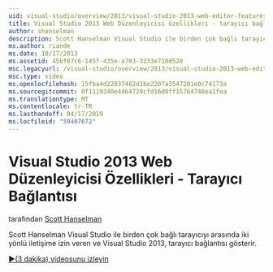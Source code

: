 ```yaml
---
uid: visual-studio/overview/2013/visual-studio-2013-web-editor-features-browser-link
title: Visual Studio 2013 Web Düzenleyicisi özellikleri - tarayıcı bağlantısı | Microsoft Docs
author: shanselman
description: Scott Hanselman Visual Studio ile birden çok bağlı tarayıcıyı arasında iki yönlü iletişime izin veren ve Visual Studio 2013, tarayıcı bağlantısı gerçekleştirerek...
ms.author: riande
ms.date: 10/17/2013
ms.assetid: 45bf07c6-145f-435e-a703-3233e710d528
msc.legacyurl: /visual-studio/overview/2013/visual-studio-2013-web-editor-features-browser-link
msc.type: video
ms.openlocfilehash: 15fba4d22037482d1be2207a3547201e0c74173a
ms.sourcegitcommit: 0f1119340e4464720cfd16d0ff15764746ea1fea
ms.translationtype: MT
ms.contentlocale: tr-TR
ms.lasthandoff: 04/17/2019
ms.locfileid: "59407672"
---
```

# <a name="visual-studio-2013-web-editor-features---browser-link"></a>Visual Studio 2013 Web Düzenleyicisi Özellikleri - Tarayıcı Bağlantısı

tarafından [Scott Hanselman](https://github.com/shanselman)

Scott Hanselman Visual Studio ile birden çok bağlı tarayıcıyı arasında iki yönlü iletişime izin veren ve Visual Studio 2013, tarayıcı bağlantısı gösterir.

[&#9654;(3 dakika) videosunu izleyin](https://channel9.msdn.com/Blogs/ASP-NET-Site-Videos/visual-studio-2013-web-editor-features-browser-link)
